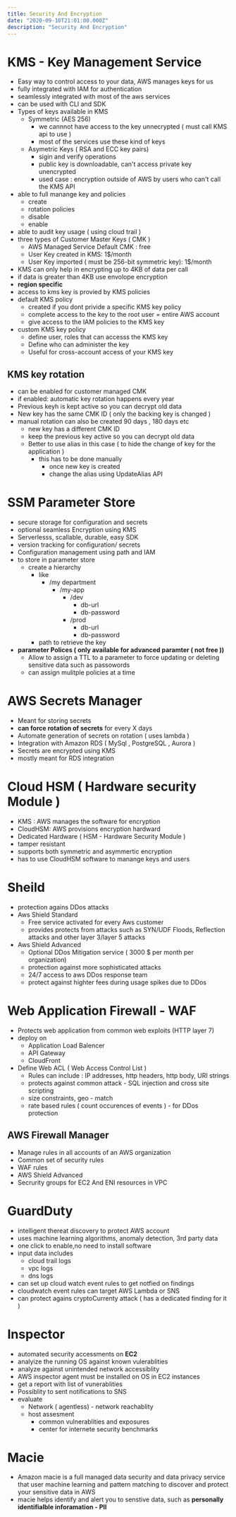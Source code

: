 ```yaml
---
title: Security And Encryption 
date: "2020-09-10T21:01:00.000Z"
description: "Security And Encryption"
---
```


# KMS - Key Management Service
- Easy way to control access to your data, AWS manages keys for us
- fully integrated with IAM for authentication
- seamlessly integrated with most of the aws services
- can be used with CLI and SDK
- Types of keys available in KMS
   - Symmetric (AES 256)
       - we cannnot have access to the key unnecrypted ( must call KMS api to use )
       - most of the services use these kind of keys
   - Asymetric Keys ( RSA and ECC key pairs)
       - sigin and verify operations
       - public key is downloadable, can't access private key unencrypted
       - used case : encryption outside of AWS by users who can't call the KMS API
 - able to full manange key and policies
    - create
    - rotation policies
    - disable
    - enable
- able to audit key usage ( using cloud trail )
- three types of Customer Master Keys ( CMK )
    - AWS Managed Service Default CMK : free
    - User Key created in KMS: 1$/month
    - User Key imported ( must be 256-bit symmetric key): 1$/month
- KMS can only help in encrypting up to 4KB of data per call
- if data is greater than 4KB use envolope encryption
- **region specific**
- access to kms key is provied by KMS policies
- default KMS policy
    - created if you dont privide a specific KMS key policy
    - complete access to the key to the root user =  entire AWS account
    - give access to the IAM policies to the KMS key
- custom KMS key policy
    - define user, roles that can accesss the KMS key
    - Define who can administer the key
    - Useful for cross-account access of your KMS key
    

## KMS key rotation
- can be enabled for customer managed CMK
- if enabled: automatic key rotation happens every year
- Previous keyh is kept active so you can decrypt old data
- New key has the same CMK ID ( only the backing key is changed )
- manual rotation can also be created 90 days , 180 days etc
    - new key has a different CMK ID
    - keep the previous key active so you can decrypt old data
    - Better to use alias in this case ( to hide the change of key for the application ) 
        - this has to be done manually
            - once new key is created
            - change the alias using UpdateAlias API


# SSM Parameter Store
- secure storage for configuration and secrets
- optional seamless Encryption using KMS
- Serverlesss, scallable, durable, easy SDK
- version tracking for configuration/ secrets
- Configuration management using path and IAM
- to store in parameter store
     - create a hierarchy
        - like
            - /my department
                - /my-app
                    - /dev
                        - db-url
                        - db-password
                    - /prod
                        - db-url
                        - db-password
        - path to retrieve the key
- **parameter Polices ( only available for advanced paramter ( not free ))**
    - Allow to assign a TTL to a parameter to force updating or deleting sensitive data such as passowords
    - can assign mulitple policies at a time


# AWS Secrets Manager
- Meant for storing secrets
- **can force rotation of secrets** for every X days
- Automate generation of secrets on rotation ( uses lambda )
- Integration with Amazon RDS ( MySql , PostgreSQL , Aurora )
- Secrets are encrypted using KMS
- mostly meant for RDS integration

# Cloud HSM ( Hardware security Module )
- KMS : AWS manages the software for encryption
- CloudHSM: AWS provisions encryption hardward
- Dedicated Hardware ( HSM - Hardware Security Module )
- tamper resistant
- supports both symmetric and asymmertic encryption
- has to use CloudHSM software to manange keys and users

# Sheild 
- protection agains DDos attacks
- Aws Shield Standard
    - Free service activated for every Aws customer
    - provides protects from attacks such as SYN/UDF Floods, Reflection attacks and other layer 3/layer 5 attacks
- Aws Shield Advanced
    - Optional DDos Mitigation service ( 3000 $ per month per organization)
    - protection against more sophisticated attacks
    - 24/7 access to aws DDos response team 
    - protect against highter fees during usage spikes due to DDos 

# Web Application Firewall - WAF
- Protects web application from common web exploits (HTTP layer 7)
- deploy on 
    - Application Load Balencer
    - API Gateway
    - CloudFront
- Define Web ACL ( Web Access Control List )
    - Rules can include : IP addresses, http headers, http body, URI strings
    - protects against common attack - SQL injection and cross site scripting
    - size constraints, geo - match
    - rate based rules ( count occurences of events ) - for DDos protection

## AWS Firewall Manager
- Manage rules in all accounts of an AWS organization
- Common set of security rules
- WAF rules 
- AWS Shield Advanced 
- Secrurity groups for EC2 And ENI resources in VPC

# GuardDuty
- intelligent thereat discovery to protect AWS account
- uses machine learning algorithms, anomaly detection, 3rd party data
- one click to enable,no need to install software
- input data includes
     - cloud trail logs
     - vpc logs
     - dns logs
- can set up cloud watch event rules to get notfied on findings
- cloudwatch event rules can target AWS Lambda or SNS
- can protect agains cryptoCurrenty attack ( has a dedicated finding for it )

# Inspector
- automated security accessments on **EC2**
- analyize the running OS against known vulerablities
- analyze against unintended network accessiblity
- AWS inspector agent must be installed on OS in EC2 instances
- get a report with list of vunerablities
- Possiblity to sent notifications to SNS
- evaluate 
    - Network ( agentless) - network reachablity
    - host assesment 
        - common vulnerablities and exposures
        - center for internete security benchmarks

# Macie
- Amazon macie is a full managed data security and data privacy service that user machine learning and pattern matching to discover and protect your sensitive data in AWS
- macie helps identify and alert you to senstive data, such as **personally identifialble inforamation - PII**  
